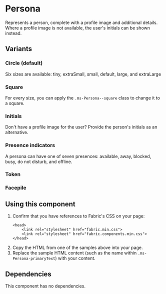 # Persona
Represents a person, complete with a profile image and additional details. Where a profile image is not available, the user's initials can be shown instead.

## Variants

### Circle (default)
Six sizes are available: tiny, extraSmall, small, default, large, and extraLarge
<!---
{{> Persona props=PersonaExampleProps.tiny}}
{{> Persona props=PersonaExampleProps.extraSmall}}
{{> Persona props=PersonaExampleProps.small}}
{{> Persona props=PersonaExampleProps.default}}
{{> Persona props=PersonaExampleProps.large}}
{{> Persona props=PersonaExampleProps.extraLarge}}
--->

### Square
For every size, you can apply the `.ms-Persona--square` class to change it to a square.
<!---
{{> Persona props=PersonaExampleProps.squareTiny}}
{{> Persona props=PersonaExampleProps.squareExtraSmall}}
{{> Persona props=PersonaExampleProps.squareSmall}}
{{> Persona props=PersonaExampleProps.squareDefault}}
{{> Persona props=PersonaExampleProps.squareLarge}}
{{> Persona props=PersonaExampleProps.squareExtraLarge}}
--->

### Initials
Don't have a profile image for the user? Provide the person's initials as an alternative.
<!---
{{> Persona props=PersonaExampleProps.initials}}
--->

### Presence indicators
A persona can have one of seven presences: available, away, blocked, busy, do not disturb, and offline.
<!---
{{> Persona props=PersonaExampleProps.presenceAvailable}}
{{> Persona props=PersonaExampleProps.presenceAway}}
{{> Persona props=PersonaExampleProps.presenceBlocked}}
{{> Persona props=PersonaExampleProps.presenceBusy}}
{{> Persona props=PersonaExampleProps.presenceDND}}
{{> Persona props=PersonaExampleProps.presenceOffline}}
--->

### Token
<!---
{{> Persona props=PersonaExampleProps.token}}
{{> Persona props=PersonaExampleProps.token}}
{{> Persona props=PersonaExampleProps.token}}
--->

### Facepile
<!---
{{> Persona props=PersonaExampleProps.facePile}}
{{> Persona props=PersonaExampleProps.facePile}}
{{> Persona props=PersonaExampleProps.facePile}}
--->

## Using this component
1. Confirm that you have references to Fabric's CSS on your page:
    ```
    <head>
        <link rel="stylesheet" href="fabric.min.css">
        <link rel="stylesheet" href="fabric.components.min.css">
    </head>
    ```
2. Copy the HTML from one of the samples above into your page.
3. Replace the sample HTML content (such as the name within `.ms-Persona-primaryText`) with your content.

## Dependencies
This component has no dependencies.

<!---
{{> PersonaExampleJS}}
--->
